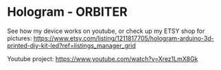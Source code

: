 # Hologram - ORBITER

See how my device works on youtube, or check up my ETSY shop for pictures:
https://www.etsy.com/listing/1211817705/hologram-arduino-3d-printed-diy-kit-led?ref=listings_manager_grid

Youtube project: https://www.youtube.com/watch?v=Xrez1LmX8Gk
